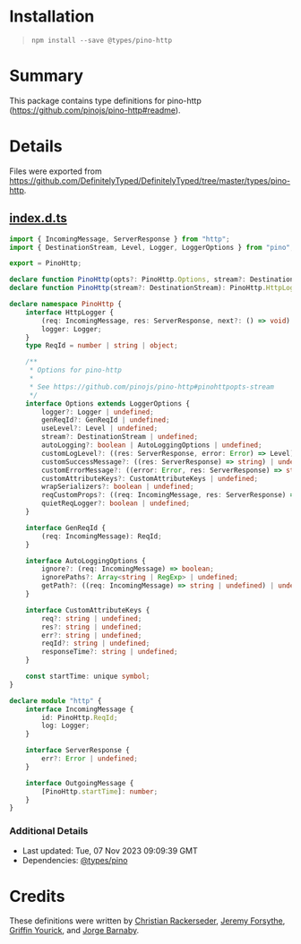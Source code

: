 # Installation
> `npm install --save @types/pino-http`

# Summary
This package contains type definitions for pino-http (https://github.com/pinojs/pino-http#readme).

# Details
Files were exported from https://github.com/DefinitelyTyped/DefinitelyTyped/tree/master/types/pino-http.
## [index.d.ts](https://github.com/DefinitelyTyped/DefinitelyTyped/tree/master/types/pino-http/index.d.ts)
````ts
import { IncomingMessage, ServerResponse } from "http";
import { DestinationStream, Level, Logger, LoggerOptions } from "pino";

export = PinoHttp;

declare function PinoHttp(opts?: PinoHttp.Options, stream?: DestinationStream): PinoHttp.HttpLogger;
declare function PinoHttp(stream?: DestinationStream): PinoHttp.HttpLogger;

declare namespace PinoHttp {
    interface HttpLogger {
        (req: IncomingMessage, res: ServerResponse, next?: () => void): void;
        logger: Logger;
    }
    type ReqId = number | string | object;

    /**
     * Options for pino-http
     *
     * See https://github.com/pinojs/pino-http#pinohttpopts-stream
     */
    interface Options extends LoggerOptions {
        logger?: Logger | undefined;
        genReqId?: GenReqId | undefined;
        useLevel?: Level | undefined;
        stream?: DestinationStream | undefined;
        autoLogging?: boolean | AutoLoggingOptions | undefined;
        customLogLevel?: ((res: ServerResponse, error: Error) => Level) | undefined;
        customSuccessMessage?: ((res: ServerResponse) => string) | undefined;
        customErrorMessage?: ((error: Error, res: ServerResponse) => string) | undefined;
        customAttributeKeys?: CustomAttributeKeys | undefined;
        wrapSerializers?: boolean | undefined;
        reqCustomProps?: ((req: IncomingMessage, res: ServerResponse) => object) | undefined;
        quietReqLogger?: boolean | undefined;
    }

    interface GenReqId {
        (req: IncomingMessage): ReqId;
    }

    interface AutoLoggingOptions {
        ignore?: (req: IncomingMessage) => boolean;
        ignorePaths?: Array<string | RegExp> | undefined;
        getPath?: ((req: IncomingMessage) => string | undefined) | undefined;
    }

    interface CustomAttributeKeys {
        req?: string | undefined;
        res?: string | undefined;
        err?: string | undefined;
        reqId?: string | undefined;
        responseTime?: string | undefined;
    }

    const startTime: unique symbol;
}

declare module "http" {
    interface IncomingMessage {
        id: PinoHttp.ReqId;
        log: Logger;
    }

    interface ServerResponse {
        err?: Error | undefined;
    }

    interface OutgoingMessage {
        [PinoHttp.startTime]: number;
    }
}

````

### Additional Details
 * Last updated: Tue, 07 Nov 2023 09:09:39 GMT
 * Dependencies: [@types/pino](https://npmjs.com/package/@types/pino)

# Credits
These definitions were written by [Christian Rackerseder](https://github.com/screendriver), [Jeremy Forsythe](https://github.com/jdforsythe), [Griffin Yourick](https://github.com/tough-griff), and [Jorge Barnaby](https://github.com/yorch).
